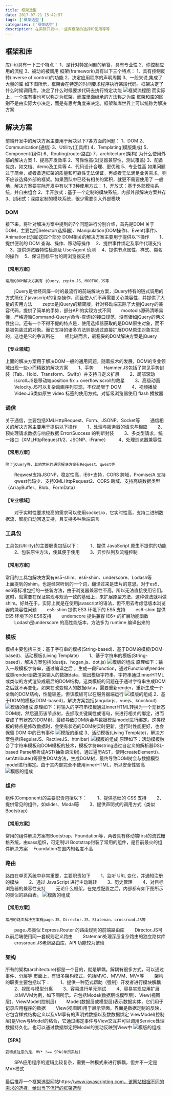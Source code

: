 ```yaml
---
title: 框架选型
date: 2017-07-21 15:42:57
tags: ['框架选型']
categories: ['框架选型']
description: 在实际开发中,一些库框架的选择和使用等等
---
```

## 框架和库
 库(lib)具有一下三个特点：
 1、是针对特定问题的解答，具有专业性
 2、你控制应用的流程
 3、被动的被调用
 框架(framework)具有以下三个特点：
 1、具有控制反转(inverse of control)的功能
 2、决定应用程序的声明周期
 3、一般来说,集成了大量的库
 如下图所示，框架会在特定的时间要求程序执行某段代码。框架决定了什么时候调用库，决定了什么时候要求代码去执行特定功能
 ![框架流程图](../../images/Frame-selection1.png)
 而实际上，一个库有事也可以称之为框架，而库里面继承的方法称之为库
 框架和库的区别不是由实际大小决定，而是有思考角度来决定。框架和库世界上可以统称为解决方案

## 解决方案
 前端开发中的解决方案主要用于解决以下7各方面的问题：
 1、DOM
 2、Communication(通信)
 3、Utililty(工具库)
 4、Templating(模版集成)
 5、Component(组件)
 6、Routing(router路由)
 7、architecture(架构)
 为什么使用外部的解决方案
 1、提高开发效率
 2、可靠性高(浏览器兼容性，测试覆盖)
 3、配备优良，如文档、demo及工具等
 4、代码设计合理、更优雅
 5、专业性高
 如果问题过于简单，或者备选框架的质量和可靠性无法保证，再或者无法满足业务需求，则不应该选择外部的框架。如果团队中已经有相关的累积，就更不需要使用了
 一般地，解决方案要实际开发中有以下3种使用方式：
 1、开放式：基于外部模块系统，并自由组合
 2、半开放式：基于一个定制的模块系统，内部外部解决方案共存
 3、封闭式：深度定制的模块系统，很少需要引入外部模块
 
 ### DOM
  接下来，将针对解决方案中提到的7个问题进行分别介绍，首先是DOM
  关于DOM，主要包括Selector(选择器)、Manipulation(DOM操作)、Event(事件)、Animation(动画)这四个部分
  DOM相关的解决方案主要用于提供以下操作　
　1、提供便利的 DOM 查询、操作、移动等操作
　2、提供事件绑定及事件代理支持
　3、提供浏览器特性检测及 UserAgent 侦测
　4、提供节点属性、样式、类名的操作
　5、保证目标平台的跨浏览器支持
 #### 【常用方案】
    常用的DOM解决方案有 jQuery、zepto.JS、MOOTOO.JS等
　　jQuery是曾经风靡一时的最流行的前端解决方案，jQuery特有的链式调用的方式简化了javascript的复杂操作，而且使人们不再需要关心兼容性，并提供了大量的实用方法
　　zepto是jQuery的精简版，针对移动端去除了大量jQuery的兼容代码，提供了简单的手势，部分API的实现方式不同
　　mootools源码清晰易懂，严格遵循Command-Query(命令-查询)的接口规范，没有诸如jQuery的两义性接口。还有一个不得不提的特点是，使用选择器获取的是DOM原生对象，而不是被包装过的对象。而它支持的诸多方法则是通过直接扩展DOM原生对象实现的，这也是它的争议所在
　　相比较而言，最稳妥的DOM解决方案是jQuery
 #### 【专业领域】 
   上面的解决方案用于解决DOM一般的通用问题。随着技术的发展，DOM的专业领域出现一些小而精致的解决方案
　　1、手势
　　Hammer.JS包括了常见手势封装（Tab、Hold、Transform、Swifp）并支持自定义扩展
　　2、局部滚动
　　iscroll.JS是移动端position:fix + overflow:scroll的救星
　　3、高级动画
　　Velocity.JS可以复杂动画序列实现，不仅局限于 DOM
　　4、视频播放
　　Video.JS类似原生 video 标签的使用方式，对低级浏览器使用 flash 播放器
 ### 通信
  关于通信，主要包括XMLHttpRequest、Form、JSONP、Socket等 
　　通信相关的解决方案主要用于提供以下操作
　　1、处理与服务器的请求与相应
　　2、预处理请求数据与响应数据 Error/Success 的判断封装
　　3、多类型请求，统一接口（XMLHttpRequest1/2、JSONP、iFrame）
　　4、处理浏览器兼容性
 #### 【常用方案】
    除了jQuery等，其他常用的通信解决方案有Reqwest、qwest等
　　Reqwest支持JSONP，稳定性高，IE6+支持，CORS 跨域，Promise/A 支持
　　qwest代码少、支持XMLHttpRequest2、CORS 跨域、支持高级数据类型（ArrayBuffer、Blob、FormData）
 #### 【专业领域】
　　对于实时性要求较高的需求可以使用socket.io，它实时性高，支持二进制数据流，智能自动回退支持，且支持多种后端语言
 ### 工具包
 工具包(Utililty)的主要职责包括以下：
　　1、提供 JavaScript 原生不提供的功能
　　2、包装原生方法，使其便于使用
　　3、异步队列及流程控制
 #### 【常用方案】
 常用的工具包解决方案有es5-shim、es6-shim、underscore、Lodash等　　
　　上面提到的shim，也是经常听到的一个词，翻译过来是垫片的意思。对于es5、es6等标准包括的一些新方法，由于浏览器兼容性不高，所以无法直接使用它们。这时，就需要在保证实现与规范一致的基础上，来扩展原型方法，这种做法就叫做shim。好处在于，实际上就是在使用javascript的语法，但不用去考虑低版本浏览器的兼容性问题
　　es5-shim 提供 ES3 环境下的 ES5 支持
　　es6-shim 提供 ES5 环境下的 ES6支持
　　underscore 提供兼容 IE6+ 的扩展功能函数
　　Lodash是underscore 的高性能版本，方法多为 runtime 编译出来的
 ### 模板
 模板主要包括三类：基于字符串的模板(String-based)、基于DOM的模板(DOM-based)、活动模板(Living Template)
　　1、基于字符串的模板(String-based)，解决方案包括(dustjs、hogan.js、dot.js)
   ![模版的组成](../../images/Frame-selection2.jpg)
   原理如下：输入一段模板字符串，通过编译之后 ，生成一段Function，通过Function的render或类render函数渲染输入的数据data，输出模板字符串，字符串通过innerHTML或类似的方式渲染成最后的DOM结构。这类模板的问题在于通过字符串生成DOM之后就不再变化，如果在改变输入的数据data，需要重新render，重新生成一个全新的DOM结构，性能较差。但该模板可以在服务器端运行
   ![模版的组成](../../images/Frame-selection3.png)
   2、基于DOM的模板(DOM-based)，解决方案包括(angularjs、vuejs、knockout)
   ![模版的组成](../../images/Frame-selection4.jpg)
   原理如下：将输入的字符串模板通过innerHTML转换为一个无状态DOM树，然后遍历该节点树，去抓取关键属性或语句，来进行相关的绑定，进而变成了有状态的DOM树，最终导致DOM树会与数据模型model进行绑定。这类模板的特点是修改数据时，会使有状态的DOM树实时更新，运行时性能更好，也会保留 DOM 中的已有事件
   ![模版的组成](../../images/Frame-selection5.png)
   3、活动模板(Living Template)，解决方案包括(RegularJS、RactiveJS、htmlbar)
   ![模版的组成](../../images/Frame-selection6.jpg)
   原理如下：活动模板融合了字符串模板和DOM模板的技术，模板字符串string通过自定义的解析器DSL-based Parse解析成AST(抽象语法树)，通过遍历AST，使用createElement()、setAttribute()等原生DOM方法，生成DOM树，最终导致DOM树会与数据模型model进行绑定。由于其内部完全不使用innerHTML，所以安全性较高
   ![模版的组成](../../images/Frame-selection7.png)
 ### 组件
  组件(Component)的主要职责包括以下：
　　1、提供基础的 CSS 支持
　　2、提供常见的组件，如slider、Modal等
　　3、提供声明式的调用方式（类似 Bootstrap）
 #### 【常用方案】
  常用的组件解决方案有Bootstrap、Foundation等，两者具有移动端first的流式栅格系统，由sass组织，可定制UI
  Bootstrap封装了常用的组件，是目前最火的组件解决方案
　Foundation在国内知名度不高
### 路由
 路由在单页系统中非常重要，主要职责如下
　　1、监听 URL 变化，并通知注册的模块
　　2、通过 JavaScript 进行主动跳转
　　3、历史管理
　　4、对目标浏览器的兼容性支持
　　无论什么框架，在完成配置之后，内部都有如下图所示的类似的路由表。
![模版的组成](../../images/Frame-selection8.png)
#### 【常用方案】
    常用的路由解决方案有page.JS、Director.JS、Stateman、crossroad.JS等
　　page.JS类似 Express.Router 的路由规则的前端路由库
　　Director.JS可以前后端使用同一套规则定义路由
　　Stateman处理深层复杂路由的独立路优库
　　crossroad.JS老牌路由库，API 功能较为繁琐
### 架构
所有的架构(architecture)都是一个目的，就是解耦。解耦有很多方式，可以通过事件、分层等
市面上，有很多架构模式，包括MVC、MVVM、MV*等
　　架构的职责主要包括以下：
　　1、提供一种范式帮助（强制）开发者进行模块解耦
　　2、视图与模型分离
　　3、容易进行单元测试
　　4、容易实现应用扩展
　　以MVVM为例，如下图所示。它包括Model(数据层或模型层)、View(视图层)、ViewModel(控制层)
　　Model(数据层或模型层)表示数据实体，它们用于记录应用程序的数据
　　View(视图层)用于展示界面，界面是数据定制的反映，它包含样式结构定义以及VM享有的声明式数据以及数数据绑定
ViewModel(控制层)是View与Model的粘合，它通过绑定事件与View交互并可以调用Service处理数据持久化，也可以通过数据绑定将Model的变动反映到View中
![模版的组成](../../images/Frame-selection9.png)
#### 【SPA】
    要特点注意的是，MV* !== SPA(单页系统)
　　SPA应用程序的逻辑比较复杂，需要一种模式来进行解耦，但并不一定是MV*模式
#### 
最后推荐一个框架选型网站https://www.javascripting.com，该网站根据不同的需求的选择，给出当下流行的框架选型